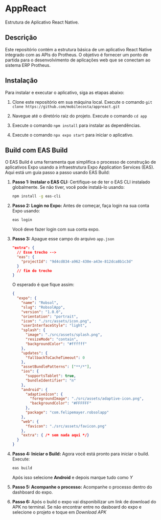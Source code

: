 # AppReact
Estrutura de Aplicativo React Native.

## Descrição
Este repositório contém a estrutura básica de um aplicativo React Native integrado com as APIs do Protheus. O objetivo é fornecer um ponto de partida para o desenvolvimento de aplicações web que se conectam ao sistema ERP Protheus.

## Instalação
Para instalar e executar o aplicativo, siga as etapas abaixo:

1. Clone este repositório em sua máquina local. Execute o comando `git clone https://github.com/mobilecosta/appreact.git`

2. Navegue até o diretório raiz do projeto. Execute o comando `cd app`

3. Execute o comando `npm install` para instalar as dependências.

4. Execute o comando `npx expo start` para iniciar o aplicativo.

## Build com EAS Build
O EAS Build é uma ferramenta que simplifica o processo de construção de aplicativos Expo usando a infraestrutura Expo Application Services (EAS). Aqui está um guia passo a passo usando EAS Build:

1. **Passo 1: Instalar o EAS CLI:**
   Certifique-se de ter o EAS CLI instalado globalmente. Se não tiver, você pode instalá-lo usando:

   ```bash
   npm install -g eas-cli
   ```
2. **Passo 2: Login no Expo:**
    Antes de começar, faça login na sua conta Expo usando:
    ```bash
    eas login
    ```

    Você deve fazer login com sua conta expo.

3. **Passo 3:** Apague esse campo do arquivo `app.json`
    ````json
    "extra": {
      // Esse trecho -->
      "eas": {
        "projectId": "9d4cd834-a962-430e-a43e-812dca8b1c3d"
      }
      // fim do trecho
    }
    ````

    O esperado é que fique assim:
    ````json
    {
      "expo": {
        "name": "Robsol",
        "slug": "RobsolApp",
        "version": "1.0.0",
        "orientation": "portrait",
        "icon": "./src/assets/icon.png",
        "userInterfaceStyle": "light",
        "splash": {
          "image": "./src/assets/splash.png",
          "resizeMode": "contain",
          "backgroundColor": "#ffffff"
        },
        "updates": {
          "fallbackToCacheTimeout": 0
        },
        "assetBundlePatterns": ["**/*"],
        "ios": {
          "supportsTablet": true,
          "bundleIdentifier": "n"
        },
        "android": {
          "adaptiveIcon": {
            "foregroundImage": "./src/assets/adaptive-icon.png",
            "backgroundColor": "#FFFFFF"
          },
          "package": "com.felipemayer.robsolapp"
        },
        "web": {
          "favicon": "./src/assets/favicon.png"
        },
        "extra": { /* sem nada aqui */}
      }
    }
    ````
  3. **Passo 4: Iniciar o Build:**
      Agora você está pronto para iniciar o build. Execute:
      ````bash
      eas build
      ````

      Após isso selecione **Android** e depois marque tudo como *Y*
  
  4. **Passo 5: Acompanhe o processo:** Acompanhe o processo dentro do dashboard do expo.

  5. **Passo 6:** Após o build o expo vai disponibilizar um link de download do APK no terminal. Se não encontrar entre no dasboard do expo e selecione o projeto e toque em *Download APK*
